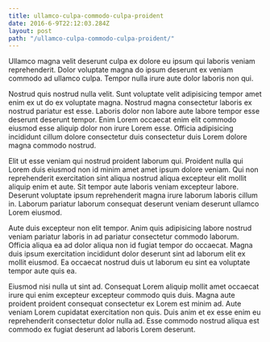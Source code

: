```yaml
---
title: ullamco-culpa-commodo-culpa-proident
date: 2016-6-9T22:12:03.284Z
layout: post
path: "/ullamco-culpa-commodo-culpa-proident/"
---
```


Ullamco magna velit deserunt culpa ex dolore eu ipsum qui laboris veniam reprehenderit. Dolor voluptate magna do ipsum deserunt ex veniam commodo ad ullamco culpa. Tempor nulla irure aute dolor laboris non qui.

Nostrud quis nostrud nulla velit. Sunt voluptate velit adipisicing tempor amet enim ex ut do ex voluptate magna. Nostrud magna consectetur laboris ex nostrud pariatur est esse. Laboris dolor non labore aute labore tempor esse deserunt deserunt tempor. Enim Lorem occaecat enim elit commodo eiusmod esse aliquip dolor non irure Lorem esse. Officia adipisicing incididunt cillum dolore consectetur duis consectetur duis Lorem dolore magna commodo nostrud.

Elit ut esse veniam qui nostrud proident laborum qui. Proident nulla qui Lorem duis eiusmod non id minim amet amet ipsum dolore veniam. Qui non reprehenderit exercitation sint aliqua nostrud aliqua excepteur elit mollit aliquip enim et aute. Sit tempor aute laboris veniam excepteur labore. Deserunt voluptate ipsum reprehenderit magna irure laborum laboris cillum in. Laborum pariatur laborum consequat deserunt veniam deserunt ullamco Lorem eiusmod.

Aute duis excepteur non elit tempor. Anim quis adipisicing labore nostrud veniam pariatur laboris in ad pariatur consectetur commodo laborum. Officia aliqua ea ad dolor aliqua non id fugiat tempor do occaecat. Magna duis ipsum exercitation incididunt dolor deserunt sint ad laborum elit ex mollit eiusmod. Ea occaecat nostrud duis ut laborum eu sint ea voluptate tempor aute quis ea.

Eiusmod nisi nulla ut sint ad. Consequat Lorem aliquip mollit amet occaecat irure qui enim excepteur excepteur commodo quis duis. Magna aute proident proident consequat consectetur ex Lorem est minim ad. Aute veniam Lorem cupidatat exercitation non quis. Duis anim et ex esse enim eu reprehenderit consectetur dolor nulla ad. Esse commodo nostrud aliqua est commodo ex fugiat deserunt ad laboris Lorem deserunt.
